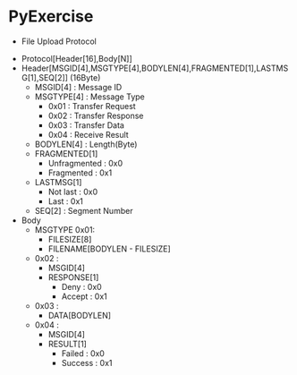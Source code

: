 # PyExercise
* File Upload Protocol
- Protocol[Header[16],Body[N]]
- Header[MSGID[4],MSGTYPE[4],BODYLEN[4],FRAGMENTED[1],LASTMSG[1],SEQ[2]] (16Byte)
    * MSGID[4] : Message ID
    * MSGTYPE[4] : Message Type
        - 0x01 : Transfer Request
        - 0x02 : Transfer Response
        - 0x03 : Transfer Data
        - 0x04 : Receive Result
    * BODYLEN[4] : Length(Byte)
    * FRAGMENTED[1]
        - Unfragmented : 0x0
        - Fragmented : 0x1
    * LASTMSG[1]
        - Not last : 0x0
        - Last : 0x1
    * SEQ[2] : Segment Number
- Body
    * MSGTYPE 0x01:
        - FILESIZE[8]
        - FILENAME[BODYLEN - FILESIZE]
    * 0x02 :
        - MSGID[4]
        - RESPONSE[1]
            * Deny : 0x0
            * Accept : 0x1
    * 0x03 :
        - DATA[BODYLEN]
    * 0x04 :
        - MSGID[4]
        - RESULT[1]
            * Failed : 0x0
            * Success : 0x1